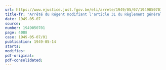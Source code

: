 ```yaml
---
url: https://www.ejustice.just.fgov.be/eli/arrete/1949/05/07/1949050701/justel
title-fr: "Arrêté du Régent modifiant l'article 31 du Règlement général sur les taxes assimilées au timbre"
date: 1949-05-07
source:
number: 1949050701
page: 4088
case: 1949-05-07/01
publication: 1949-05-14
starts:
modifies:
pdf-original:
pdf-consolidated:
---
```


